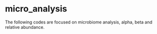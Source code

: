 # micro_analysis
The following codes are focused on microbiome analysis, alpha, beta and relative abundance.
